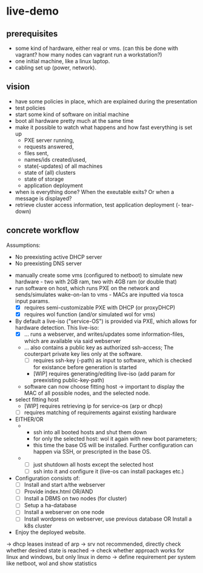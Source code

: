 # live-demo

## prerequisites

- some kind of hardware, either real or vms. (can this be done with vagrant? how many nodes can vagrant run a workstation?)
- one initial machine, like a linux laptop.
- cabling set up (power, network).

## vision

- have some policies in place, which are explained during the presentation
- test policies
- start some kind of software on initial machine
- boot all hardware pretty much at the same time
- make it possible to watch what happens and how fast everything is set up
  - PXE server running,
  - requests answered,
  - files sent,
  - names/ids created/used,
  - state(-updates) of all machines
  - state of (all) clusters
  - state of storage
  - application deployment
- when is everything done? When the exeutable exits? Or when a message is displayed?
- retrieve cluster access information, test application deployment
(- tear-down)

## concrete workflow

Assumptions:
- No preexisting active DHCP server
- No preexisting DNS server

<!-- - Explain tosca, show the hardware requirement of the demo-webserver, where it requires 4 gb (or more, depends on host capabilities) -->
- manually create some vms (configured to netboot) to simulate new hardware - two with 2GB ram, two with 4GB ram (or double that)
- run software on host, which runs PXE on the network and sends/simulates wake-on-lan to vms - MACs are inputted via tosca input params.
  - [x] requires semi-customizable PXE with DHCP (or proxyDHCP)
  - [x] requires wol function (and/or simulated wol for vms)
- By default a live-iso ("service-OS") is provided via PXE, which allows for hardware detection. This live-iso:
  - [x] ... runs a webserver, and writes/updates some information-files, which are available via said webserver
  - ... also contains a public key as authorized ssh-access; The couterpart private key lies only at the software.
    - [ ] requires ssh-key (-path) as input to software, which is checked for existance before generation is started
    - [WIP] requires generating/editing live-iso
      (add param for preexisting public-key-path)
  - software can now choose fitting host -> important to display the MAC of all possible nodes, and the selected node.
- select fitting host
  - [WIP] requires retrieving ip for service-os (arp or dhcp)
  - [ ] requires matching of requirements against existing hardware
- EITHER/OR
  - - ssh into all booted hosts and shut them down
    - for only the selected host: wol it again with new boot parameters;
    - this time the base OS will be installed. Further configuration can happen via SSH, or prescripted in the base OS.
  - - [ ] just shutdown all hosts except the selected host
    - [ ] ssh into it and configure it (live-os can install packages etc.)
- Configuration consists of:
  - [ ] Install and start a/the webserver
  - [ ] Provide index.html
  OR/AND
  - [ ] Install a DBMS on two nodes (for cluster)
  - [ ] Setup a ha-database
  - [ ] Install a webserver on one node
  - [ ] Install wordpress on webserver, use previous database
  OR Install a k8s cluster
- Enjoy the deployed website.


-> dhcp leases instead of arp
-> srv not recommended, directly check whether desired state is reached
-> check whether approach works for linux and windows, but only linux in demo
-> define requirement per system like netboot, wol and show statistics
